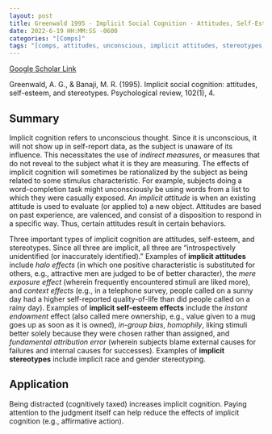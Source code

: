 ```yaml
---
layout: post
title: Greenwald 1995 - Implicit Social Cognition - Attitudes, Self-Esteem, and Stereotypes
date: 2022-6-19 HH:MM:SS -0600
categories: "[Comps]"
tags: "[comps, attitudes, unconscious, implicit attitudes, stereotypes, indirect measures]"
---
```

[Google Scholar Link](https://scholar.google.com/scholar?hl=en&as_sdt=0%2C45&q=Implicit+social+cognition%3A+Attitudes%2C+self-esteem%2C+and+stereotypes&btnG=)

Greenwald, A. G., & Banaji, M. R. (1995). Implicit social cognition: attitudes, self-esteem, and stereotypes. Psychological review, 102(1), 4.

## Summary
Implicit cognition refers to unconscious thought.  Since it is unconscious, it will not show up in self-report data, as the subject is unaware of its influence.  This necessitates the use of _indirect measures_, or measures that do not reveal to the subject what it is they are measuring.  The effects of implicit cognition will sometimes be rationalized by the subject as being related to some stimulus characteristic.  For example, subjects doing a word-completion task might unconsciously be using words from a list to which they were casually exposed.  An _implicit attitude_ is when an existing attitude is used to evaluate (or applied to) a new object.  Attitudes are based on past experience, are valenced, and consist of a disposition to respond in a specific way.  Thus, certain attitudes result in certain behaviors.

Three important types of implicit cognition are attitudes, self-esteem, and stereotypes.  Since all three are implicit, all three are “introspectively unidentified (or inaccurately identified).”  Examples of **implicit attitudes** include _halo effects_ (in which one positive characteristic is substituted for others, e.g., attractive men are judged to be of better character), the _mere exposure effect_ (wherein frequently encountered stimuli are liked more), and _context effects_ (e.g., in a telephone survey, people called on a sunny day had a higher self-reported quality-of-life than did people called on a rainy day).  Examples of **implicit self-esteem effects** include the _instant endowment_ effect (also called mere ownership, e.g., value given to a mug goes up as soon as it is owned), _in-group bias_, _homophily_, liking stimuli better solely because they were chosen rather than assigned, and _fundamental attribution error_ (wherein subjects blame external causes for failures and internal causes for successes).  Examples of **implicit stereotypes** include implicit race and gender stereotyping.

## Application
Being distracted (cognitively taxed) increases implicit cognition.  Paying attention to the judgment itself can help reduce the effects of implicit cognition (e.g., affirmative action).
